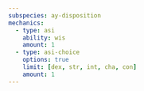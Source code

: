 ```yaml
---
subspecies: ay-disposition
mechanics:
  - type: asi
    ability: wis
    amount: 1
  - type: asi-choice
    options: true
    limit: [dex, str, int, cha, con]
    amount: 1
---
```


